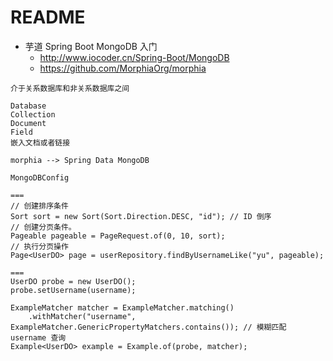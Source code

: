 # README

- 芋道 Spring Boot MongoDB 入门
    - <http://www.iocoder.cn/Spring-Boot/MongoDB>
    - https://github.com/MorphiaOrg/morphia

```
介于关系数据库和非关系数据库之间

Database
Collection
Document
Field
嵌入文档或者链接

morphia --> Spring Data MongoDB

MongoDBConfig

===
// 创建排序条件
Sort sort = new Sort(Sort.Direction.DESC, "id"); // ID 倒序
// 创建分页条件。
Pageable pageable = PageRequest.of(0, 10, sort);
// 执行分页操作
Page<UserDO> page = userRepository.findByUsernameLike("yu", pageable);

===
UserDO probe = new UserDO();
probe.setUsername(username);

ExampleMatcher matcher = ExampleMatcher.matching()
    .withMatcher("username", ExampleMatcher.GenericPropertyMatchers.contains()); // 模糊匹配 username 查询
Example<UserDO> example = Example.of(probe, matcher);

```

